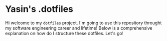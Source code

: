 # Yasin's .dotfiles

Hi welcome to my `dotfiles` project. I'm going to use this repository throught my software engineering career and lifetime! Below is a comprehensive explanation on how do I structure these dotfiles. Let's go!

